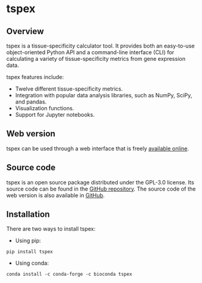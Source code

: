 # tspex

## Overview

tspex is a tissue-specificity calculator tool. It provides both an easy-to-use object-oriented Python API and a command-line interface (CLI) for calculating a variety of tissue-specificity metrics from gene expression data.

tspex features include:

  - Twelve different tissue-specificity metrics.
  - Integration with popular data analysis libraries, such as NumPy, SciPy, and pandas.
  - Visualization functions.
  - Support for Jupyter notebooks.

## Web version

tspex can be used through a web interface that is freely [available online](https://tspex.lge.ibi.unicamp.br/).

## Source code

tspex is an open source package distributed under the GPL-3.0 license. Its source code can be found in the [GitHub repository](https://github.com/apcamargo/tspex/). The source code of the web version is also available in [GitHub](https://github.com/apcamargo/tspex-webapp/).

## Installation

There are two ways to install tspex:

- Using pip:

```
pip install tspex
```

- Using conda:

```
conda install -c conda-forge -c bioconda tspex
```

